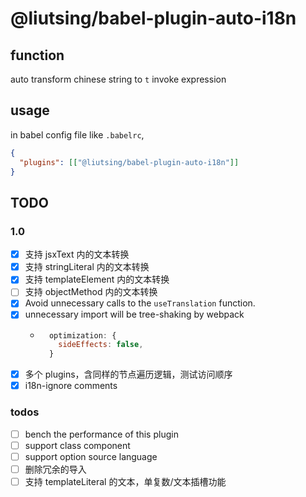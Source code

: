 # @liutsing/babel-plugin-auto-i18n

## function

auto transform chinese string to `t` invoke expression

## usage

in babel config file like `.babelrc`,

```json
{
  "plugins": [["@liutsing/babel-plugin-auto-i18n"]]
}
```

## TODO

### 1.0

- [x] 支持 jsxText 内的文本转换
- [x] 支持 stringLiteral 内的文本转换
- [x] 支持 templateElement 内的文本转换
- [ ] 支持 objectMethod 内的文本转换
- [x] Avoid unnecessary calls to the `useTranslation` function.
- [x] unnecessary import will be tree-shaking by webpack
  - ```js
      optimization: {
        sideEffects: false,
      }
    ```
- [x] 多个 plugins，含同样的节点遍历逻辑，测试访问顺序
- [x] i18n-ignore comments

### todos

- [ ] bench the performance of this plugin
- [ ] support class component
- [ ] support option source language
- [ ] 删除冗余的导入
- [ ] 支持 templateLiteral 的文本，单复数/文本插槽功能
